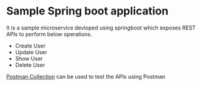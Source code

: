 # Sample Spring boot application

It is a sample microservice devloped using springboot which exposes REST APIs to perform below operations.
- Create User
- Update User
- Show User
- Delete User

[Postman Collection](/ms-user-service.postman_collection.json) can be used to test the APIs using Postman
